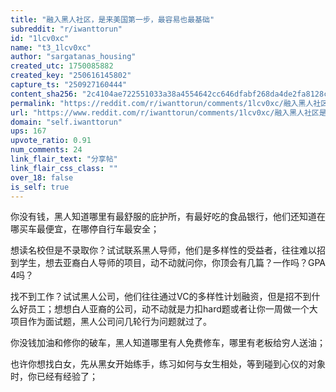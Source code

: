 ```yaml
---
title: "融入黑人社区，是来美国第一步，最容易也最基础"
subreddit: "r/iwanttorun"
id: "1lcv0xc"
name: "t3_1lcv0xc"
author: "sargatanas_housing"
created_utc: 1750085882
created_key: "250616145802"
capture_ts: "250927160444"
content_sha256: "2c4104ae722551033a38a4554642cc646dfabf268da4de2fa8128c707b9f79b0"
permalink: "https://reddit.com/r/iwanttorun/comments/1lcv0xc/融入黑人社区是来美国第一步最容易也最基础/"
url: "https://www.reddit.com/r/iwanttorun/comments/1lcv0xc/融入黑人社区是来美国第一步最容易也最基础/"
domain: "self.iwanttorun"
ups: 167
upvote_ratio: 0.91
num_comments: 24
link_flair_text: "分享帖"
link_flair_css_class: ""
over_18: false
is_self: true
---
```


你没有钱，黑人知道哪里有最舒服的庇护所，有最好吃的食品银行，他们还知道在哪买车最便宜，在哪停自行车最安全；

想读名校但是不录取你？试试联系黑人导师，他们是多样性的受益者，往往难以招到学生，想去亚裔白人导师的项目，动不动就问你，你顶会有几篇？一作吗？GPA
4吗？

找不到工作？试试黑人公司，他们往往通过VC的多样性计划融资，但是招不到什么好员工；想想白人亚裔的公司，动不动就是力扣hard题或者让你一周做一个大项目作为面试题，黑人公司问几轮行为问题就过了。

你没钱加油和修你的破车，黑人知道哪里有人免费修车，哪里有老板给穷人送油；

也许你想找白女，先从黑女开始练手，练习如何与女生相处，等到碰到心仪的对象时，你已经有经验了；
